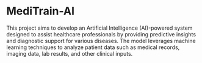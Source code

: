 # MediTrain-AI
This project aims to develop an Artificial Intelligence (AI)-powered system designed to assist healthcare professionals by providing predictive insights and diagnostic support for various diseases. The model leverages machine learning techniques to analyze patient data such as medical records, imaging data, lab results, and other clinical inputs.
